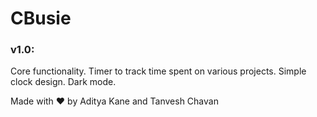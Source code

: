 # CBusie

### v1.0:
Core functionality. 
Timer to track time spent on various projects. Simple clock design. Dark mode.





Made with :heart: by Aditya Kane and Tanvesh Chavan
